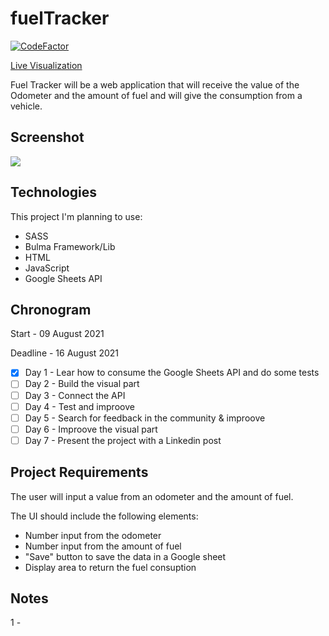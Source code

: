 # fuelTracker

[![CodeFactor](https://www.codefactor.io/repository/github/jeflucas/fueltracker/badge)](https://www.codefactor.io/repository/github/jeflucas/fueltracker)

[Live Visualization](https://jeflucas.github.io/fuelTracker/index.html "Hello recruiter!")


Fuel Tracker will be a web application that will receive the value of the Odometer and the amount of fuel and will give the consumption from a vehicle.

## Screenshot


![](/img/Capture.JPG)

## Technologies

This project I'm planning to use:

- SASS
- Bulma Framework/Lib
- HTML
- JavaScript
- Google Sheets API

## Chronogram

Start    - 09 August 2021

Deadline - 16 August 2021

- [x] Day 1 - Lear how to consume the Google Sheets API and do some tests
- [ ] Day 2 - Build the visual part
- [ ] Day 3 - Connect the API
- [ ] Day 4 - Test and improove
- [ ] Day 5 - Search for feedback in the community & improove
- [ ] Day 6 - Improove the visual part
- [ ] Day 7 - Present the project with a Linkedin post

## Project Requirements

The user will input a value from an odometer and the amount of fuel.

The UI should include the following elements:

- Number input from the odometer
- Number input from the amount of fuel
- "Save" button to save the data in a Google sheet
- Display area to return the fuel consuption

## Notes 

1 - 